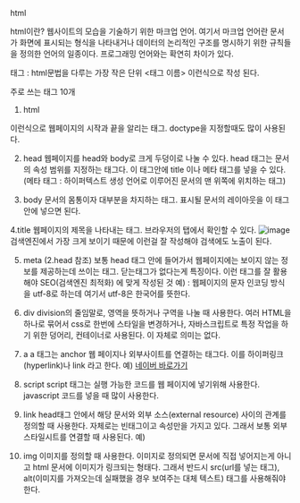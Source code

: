 html

html이란?
웹사이트의 모습을 기술하기 위한 마크업 언어.
여기서 마크업 언어란 문서가 화면에 표시되는 형식을 나타내거나 데이터의 논리적인 구조를 명시하기 위한 규칙들을 정의한 언어의 일종이다. 프로그래밍 언어와는 확연히 차이가 있다.

태그 : html문법을 다루는 가장 작은 단위
<태그 이름> 이런식으로 작성 된다.

주로 쓰는 태그 10개

1. html
<!DOCTYPE html>
<html>
</html>
이런식으로 웹페이지의 시작과 끝을 알리는 태그.
doctype을 지정할때도 많이 사용된다.

2. head
웹페이지를 head와 body로 크게 두덩이로 나눌 수 있다.
head 태그는 문서의 속성 범위를 지정하는 태그다.
이 태그안에 title 이나 메타 태그를 넣을 수 있다. (메타 태그 : 하이퍼텍스트 생성 언어로 이루어진 문서의 맨 위쪽에 위치하는 태그)

3. body
문서의 몸통이자 대부분을 차지하는 태그.
표시될 문서의 레이아웃을 이 태그안에 넣으면 된다.

4.title
웹페이지의 제목을 나타내는 태그.
브라우저의 탭에서 확인할 수 있다.
![image](https://github.com/svvchu/cs-study/assets/112860927/9c1e88bb-ee28-4f5d-87a9-fdbc75b1ea0a)
검색엔진에서 가장 크게 보이기 때문에 이런걸 잘 작성해야 검색에도 노출이 된다.

5. meta (2.head 참조)
보통 head 태그 안에 들어가서 웹페이지에는 보이지 않는 정보를 제공하는데 쓰이는 태그.
닫는태그가 없다는게 특징이다. 이런 태그를 잘 활용해야 SEO(검색엔진 최적화) 에 맞게 작성된 것
예) <meta charset="utf-8"> : 웹페이지의 문자 인코딩 방식을 utf-8로 하는데 여기서 utf-8은 한국어를 뜻한다.

6. div
division의 줄임말로, 영역을 뜻하거나 구역을 나눌 때 사용한다.
여러 HTML을 하나로 묶어서 css로 한번에 스타일을 변경하거나, 자바스크립트로 특정 작업을 하기 위한 덩어리, 컨테이너로 사용된다.
이 자체로 의미는 없다.

7. a
a 태그는 anchor 웹 페이지나 외부사이트를 연결하는 태그다. 이를 하이퍼링크(hyperlink)나 link 라고 한다.
예) <a href="naver.com"> 네이버 바로가기</a>

8. script
script 태그는 실행 가능한 코드를 웹 페이지에 넣기위해 사용한다.
javascript 코드를 넣을 때 많이 사용한다.

9. link
head태그 안에서 해당 문서와 외부 소스(external resource) 사이의 관계를 정의할 때 사용한다. 자체로는 빈태그이고 속성만을 가지고 있다.
그래서 보통 외부 스타일시트를 연결할 때 사용된다.
예)<head>
    <link rel="stylesheet" type="text/css" href="/examples/media/expand_style.css">
</head>

10. img
이미지를 정의할 때 사용한다. 이미지로 정의되면 문서에 직접 넣어지는게 아니고 html 문서에 이미지가 링크되는 형태다.
그래서 반드시 src(url를 넣는 태그), alt(이미지를 가져오는데 실패했을 경우 보여주는 대체 텍스트) 태그를 사용해줘야한다.
